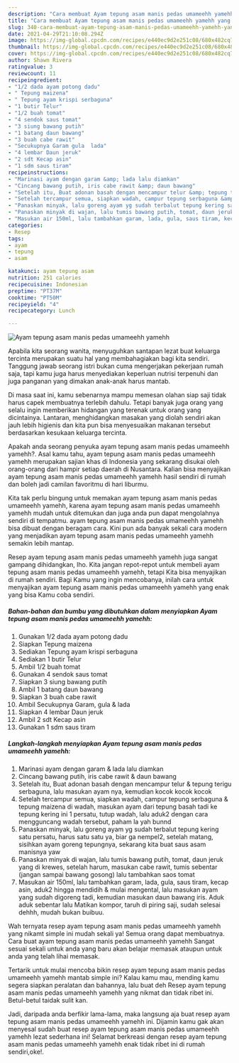 ```yaml
---
description: "Cara membuat Ayam tepung asam manis pedas umameehh yamehh yang lezat dan Mudah Dibuat"
title: "Cara membuat Ayam tepung asam manis pedas umameehh yamehh yang lezat dan Mudah Dibuat"
slug: 340-cara-membuat-ayam-tepung-asam-manis-pedas-umameehh-yamehh-yang-lezat-dan-mudah-dibuat
date: 2021-04-29T21:10:08.294Z
image: https://img-global.cpcdn.com/recipes/e440ec9d2e251c08/680x482cq70/ayam-tepung-asam-manis-pedas-umameehh-yamehh-foto-resep-utama.jpg
thumbnail: https://img-global.cpcdn.com/recipes/e440ec9d2e251c08/680x482cq70/ayam-tepung-asam-manis-pedas-umameehh-yamehh-foto-resep-utama.jpg
cover: https://img-global.cpcdn.com/recipes/e440ec9d2e251c08/680x482cq70/ayam-tepung-asam-manis-pedas-umameehh-yamehh-foto-resep-utama.jpg
author: Shawn Rivera
ratingvalue: 3
reviewcount: 11
recipeingredient:
- "1/2 dada ayam potong dadu"
- " Tepung maizena"
- " Tepung ayam krispi serbaguna"
- "1 butir Telur"
- "1/2 buah tomat"
- "4 sendok saus tomat"
- "3 siung bawang putih"
- "1 batang daun bawang"
- "3 buah cabe rawit"
- "Secukupnya Garam gula  lada"
- "4 lembar Daun jeruk"
- "2 sdt Kecap asin"
- "1 sdm saus tiram"
recipeinstructions:
- "Marinasi ayam dengan garam &amp; lada lalu diamkan"
- "Cincang bawang putih, iris cabe rawit &amp; daun bawang"
- "Setelah itu, Buat adonan basah dengan mencampur telur &amp; tepung terigu serbaguna, lalu masukan ayam nya, kemudian kocok kocok kocok"
- "Setelah tercampur semua, siapkan wadah, campur tepung serbaguna &amp; tepung maizena di wadah, masukan ayam dari tepung basah tadi ke tepung kering ini 1 persatu, tutup wadah, lalu aduk2 dengan cara mengguncang wadah tersebut, paham la yah bunnd"
- "Panaskan minyak, lalu goreng ayam yg sudah terbalut tepung kering satu persatu, harus satu satu ya, biar ga nempel2, setelah matang, sisihkan ayam goreng tepungnya, sekarang kita buat saus asam manisnya yaw"
- "Panaskan minyak di wajan, lalu tumis bawang putih, tomat, daun jeruk yang di krewes, setelah harum, masukan cabe rawit, tumis sebentar (jangan sampai bawang gosong) lalu tambahkan saos tomat"
- "Masukan air 150ml, lalu tambahkan garam, lada, gula, saus tiram, kecap asin, aduk2 hingga mendidih &amp; mulai mengental, lalu masukan ayam yang sudah digoreng tadi, kemudian masukan daun bawang iris. Aduk aduk sebentar lalu Matikan kompor, taruh di piring saji, sudah selesai dehhh, mudah bukan buibuu."
categories:
- Resep
tags:
- ayam
- tepung
- asam

katakunci: ayam tepung asam 
nutrition: 251 calories
recipecuisine: Indonesian
preptime: "PT37M"
cooktime: "PT50M"
recipeyield: "4"
recipecategory: Lunch

---
```



![Ayam tepung asam manis pedas umameehh yamehh](https://img-global.cpcdn.com/recipes/e440ec9d2e251c08/680x482cq70/ayam-tepung-asam-manis-pedas-umameehh-yamehh-foto-resep-utama.jpg)

Apabila kita seorang wanita, menyuguhkan santapan lezat buat keluarga tercinta merupakan suatu hal yang membahagiakan bagi kita sendiri. Tanggung jawab seorang istri bukan cuma mengerjakan pekerjaan rumah saja, tapi kamu juga harus menyediakan keperluan nutrisi terpenuhi dan juga panganan yang dimakan anak-anak harus mantab.

Di masa  saat ini, kamu sebenarnya mampu memesan olahan siap saji tidak harus capek membuatnya terlebih dahulu. Tetapi banyak juga orang yang selalu ingin memberikan hidangan yang terenak untuk orang yang dicintainya. Lantaran, menghidangkan masakan yang diolah sendiri akan jauh lebih higienis dan kita pun bisa menyesuaikan makanan tersebut berdasarkan kesukaan keluarga tercinta. 



Apakah anda seorang penyuka ayam tepung asam manis pedas umameehh yamehh?. Asal kamu tahu, ayam tepung asam manis pedas umameehh yamehh merupakan sajian khas di Indonesia yang sekarang disukai oleh orang-orang dari hampir setiap daerah di Nusantara. Kalian bisa menyajikan ayam tepung asam manis pedas umameehh yamehh hasil sendiri di rumah dan boleh jadi camilan favoritmu di hari liburmu.

Kita tak perlu bingung untuk memakan ayam tepung asam manis pedas umameehh yamehh, karena ayam tepung asam manis pedas umameehh yamehh mudah untuk ditemukan dan juga anda pun dapat mengolahnya sendiri di tempatmu. ayam tepung asam manis pedas umameehh yamehh bisa dibuat dengan beragam cara. Kini pun ada banyak sekali cara modern yang menjadikan ayam tepung asam manis pedas umameehh yamehh semakin lebih mantap.

Resep ayam tepung asam manis pedas umameehh yamehh juga sangat gampang dihidangkan, lho. Kita jangan repot-repot untuk membeli ayam tepung asam manis pedas umameehh yamehh, tetapi Kita bisa menyajikan di rumah sendiri. Bagi Kamu yang ingin mencobanya, inilah cara untuk menyajikan ayam tepung asam manis pedas umameehh yamehh yang enak yang bisa Kamu coba sendiri.

<!--inarticleads1-->

##### Bahan-bahan dan bumbu yang dibutuhkan dalam menyiapkan Ayam tepung asam manis pedas umameehh yamehh:

1. Gunakan 1/2 dada ayam potong dadu
1. Siapkan  Tepung maizena
1. Sediakan  Tepung ayam krispi serbaguna
1. Sediakan 1 butir Telur
1. Ambil 1/2 buah tomat
1. Gunakan 4 sendok saus tomat
1. Siapkan 3 siung bawang putih
1. Ambil 1 batang daun bawang
1. Siapkan 3 buah cabe rawit
1. Ambil Secukupnya Garam, gula &amp; lada
1. Siapkan 4 lembar Daun jeruk
1. Ambil 2 sdt Kecap asin
1. Gunakan 1 sdm saus tiram




<!--inarticleads2-->

##### Langkah-langkah menyiapkan Ayam tepung asam manis pedas umameehh yamehh:

1. Marinasi ayam dengan garam &amp; lada lalu diamkan
1. Cincang bawang putih, iris cabe rawit &amp; daun bawang
1. Setelah itu, Buat adonan basah dengan mencampur telur &amp; tepung terigu serbaguna, lalu masukan ayam nya, kemudian kocok kocok kocok
1. Setelah tercampur semua, siapkan wadah, campur tepung serbaguna &amp; tepung maizena di wadah, masukan ayam dari tepung basah tadi ke tepung kering ini 1 persatu, tutup wadah, lalu aduk2 dengan cara mengguncang wadah tersebut, paham la yah bunnd
1. Panaskan minyak, lalu goreng ayam yg sudah terbalut tepung kering satu persatu, harus satu satu ya, biar ga nempel2, setelah matang, sisihkan ayam goreng tepungnya, sekarang kita buat saus asam manisnya yaw
1. Panaskan minyak di wajan, lalu tumis bawang putih, tomat, daun jeruk yang di krewes, setelah harum, masukan cabe rawit, tumis sebentar (jangan sampai bawang gosong) lalu tambahkan saos tomat
1. Masukan air 150ml, lalu tambahkan garam, lada, gula, saus tiram, kecap asin, aduk2 hingga mendidih &amp; mulai mengental, lalu masukan ayam yang sudah digoreng tadi, kemudian masukan daun bawang iris. Aduk aduk sebentar lalu Matikan kompor, taruh di piring saji, sudah selesai dehhh, mudah bukan buibuu.




Wah ternyata resep ayam tepung asam manis pedas umameehh yamehh yang nikamt simple ini mudah sekali ya! Semua orang dapat membuatnya. Cara buat ayam tepung asam manis pedas umameehh yamehh Sangat sesuai sekali untuk anda yang baru akan belajar memasak ataupun untuk anda yang telah lihai memasak.

Tertarik untuk mulai mencoba bikin resep ayam tepung asam manis pedas umameehh yamehh mantab simple ini? Kalau kamu mau, mending kamu segera siapkan peralatan dan bahannya, lalu buat deh Resep ayam tepung asam manis pedas umameehh yamehh yang nikmat dan tidak ribet ini. Betul-betul taidak sulit kan. 

Jadi, daripada anda berfikir lama-lama, maka langsung aja buat resep ayam tepung asam manis pedas umameehh yamehh ini. Dijamin kamu gak akan menyesal sudah buat resep ayam tepung asam manis pedas umameehh yamehh lezat sederhana ini! Selamat berkreasi dengan resep ayam tepung asam manis pedas umameehh yamehh enak tidak ribet ini di rumah sendiri,oke!.

